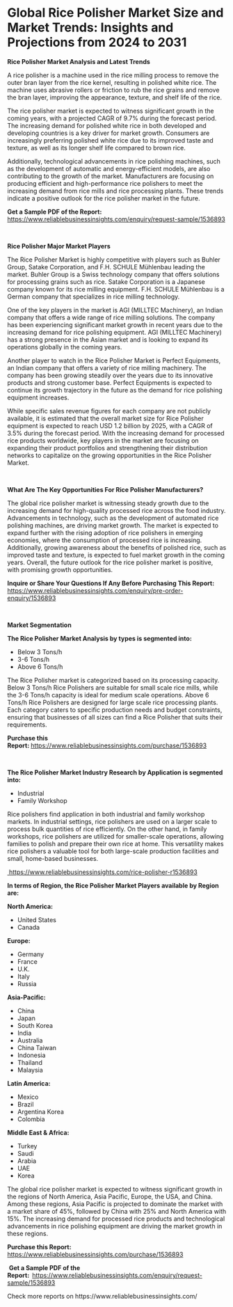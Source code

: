 <p><h1>Global Rice Polisher Market Size and Market Trends: Insights and Projections from 2024 to 2031</h1></p><p><strong>Rice Polisher Market Analysis and Latest Trends</strong></p>
<p><p>A rice polisher is a machine used in the rice milling process to remove the outer bran layer from the rice kernel, resulting in polished white rice. The machine uses abrasive rollers or friction to rub the rice grains and remove the bran layer, improving the appearance, texture, and shelf life of the rice.</p><p>The rice polisher market is expected to witness significant growth in the coming years, with a projected CAGR of 9.7% during the forecast period. The increasing demand for polished white rice in both developed and developing countries is a key driver for market growth. Consumers are increasingly preferring polished white rice due to its improved taste and texture, as well as its longer shelf life compared to brown rice.</p><p>Additionally, technological advancements in rice polishing machines, such as the development of automatic and energy-efficient models, are also contributing to the growth of the market. Manufacturers are focusing on producing efficient and high-performance rice polishers to meet the increasing demand from rice mills and rice processing plants. These trends indicate a positive outlook for the rice polisher market in the future.</p></p>
<p><strong>Get a Sample PDF of the Report:&nbsp;</strong> <a href="https://www.reliablebusinessinsights.com/enquiry/request-sample/1536893">https://www.reliablebusinessinsights.com/enquiry/request-sample/1536893</a></p>
<p>&nbsp;</p>
<p><strong>Rice Polisher Major Market Players</strong></p>
<p><p>The Rice Polisher Market is highly competitive with players such as Buhler Group, Satake Corporation, and F.H. SCHULE Mühlenbau leading the market. Buhler Group is a Swiss technology company that offers solutions for processing grains such as rice. Satake Corporation is a Japanese company known for its rice milling equipment. F.H. SCHULE Mühlenbau is a German company that specializes in rice milling technology.</p><p>One of the key players in the market is AGI (MILLTEC Machinery), an Indian company that offers a wide range of rice milling solutions. The company has been experiencing significant market growth in recent years due to the increasing demand for rice polishing equipment. AGI (MILLTEC Machinery) has a strong presence in the Asian market and is looking to expand its operations globally in the coming years.</p><p>Another player to watch in the Rice Polisher Market is Perfect Equipments, an Indian company that offers a variety of rice milling machinery. The company has been growing steadily over the years due to its innovative products and strong customer base. Perfect Equipments is expected to continue its growth trajectory in the future as the demand for rice polishing equipment increases.</p><p>While specific sales revenue figures for each company are not publicly available, it is estimated that the overall market size for Rice Polisher equipment is expected to reach USD 1.2 billion by 2025, with a CAGR of 3.5% during the forecast period. With the increasing demand for processed rice products worldwide, key players in the market are focusing on expanding their product portfolios and strengthening their distribution networks to capitalize on the growing opportunities in the Rice Polisher Market.</p></p>
<p>&nbsp;</p>
<p><strong>What Are The Key Opportunities For Rice Polisher Manufacturers?</strong></p>
<p><p>The global rice polisher market is witnessing steady growth due to the increasing demand for high-quality processed rice across the food industry. Advancements in technology, such as the development of automated rice polishing machines, are driving market growth. The market is expected to expand further with the rising adoption of rice polishers in emerging economies, where the consumption of processed rice is increasing. Additionally, growing awareness about the benefits of polished rice, such as improved taste and texture, is expected to fuel market growth in the coming years. Overall, the future outlook for the rice polisher market is positive, with promising growth opportunities.</p></p>
<p><strong>Inquire or Share Your Questions If Any Before Purchasing This Report:</strong> <a href="https://www.reliablebusinessinsights.com/enquiry/pre-order-enquiry/1536893">https://www.reliablebusinessinsights.com/enquiry/pre-order-enquiry/1536893</a></p>
<p>&nbsp;</p>
<p><strong>Market Segmentation</strong></p>
<p><strong>The Rice Polisher Market Analysis by types is segmented into:</strong></p>
<p><ul><li>Below 3 Tons/h</li><li>3-6 Tons/h</li><li>Above 6 Tons/h</li></ul></p>
<p><p>The Rice Polisher market is categorized based on its processing capacity. Below 3 Tons/h Rice Polishers are suitable for small scale rice mills, while the 3-6 Tons/h capacity is ideal for medium scale operations. Above 6 Tons/h Rice Polishers are designed for large scale rice processing plants. Each category caters to specific production needs and budget constraints, ensuring that businesses of all sizes can find a Rice Polisher that suits their requirements.</p></p>
<p><strong>Purchase this Report:&nbsp;</strong><a href="https://www.reliablebusinessinsights.com/purchase/1536893">https://www.reliablebusinessinsights.com/purchase/1536893</a></p>
<p>&nbsp;</p>
<p><strong>The Rice Polisher Market Industry Research by Application is segmented into:</strong></p>
<p><ul><li>Industrial</li><li>Family Workshop</li></ul></p>
<p><p>Rice polishers find application in both industrial and family workshop markets. In industrial settings, rice polishers are used on a larger scale to process bulk quantities of rice efficiently. On the other hand, in family workshops, rice polishers are utilized for smaller-scale operations, allowing families to polish and prepare their own rice at home. This versatility makes rice polishers a valuable tool for both large-scale production facilities and small, home-based businesses.</p></p>
<p><a href="https://www.reliablebusinessinsights.com/rice-polisher-r1536893">&nbsp;https://www.reliablebusinessinsights.com/rice-polisher-r1536893</a></p>
<p><strong>In terms of Region, the Rice Polisher Market Players available by Region are:</strong></p>
<p>
    <p> <strong> North America: </strong>
        <ul>
            <li>United States</li>
            <li>Canada</li>
        </ul>
        </p> 
    <p> <strong> Europe: </strong>
        <ul>
            <li>Germany</li>
            <li>France</li>
            <li>U.K.</li>
            <li>Italy</li>
            <li>Russia</li>
        </ul>
        </p> 
    <p> <strong> Asia-Pacific: </strong>
        <ul>
            <li>China</li>
            <li>Japan</li>
            <li>South Korea</li>
            <li>India</li>
            <li>Australia</li>
            <li>China Taiwan</li>
            <li>Indonesia</li>
            <li>Thailand</li>
            <li>Malaysia</li>
        </ul>
        </p> 
    <p> <strong> Latin America: </strong>
        <ul>
            <li>Mexico</li>
            <li>Brazil</li>
            <li>Argentina Korea</li>
            <li>Colombia</li>
        </ul>
        </p> 
    <p> <strong> Middle East & Africa: </strong>
        <ul>
            <li>Turkey</li>
            <li>Saudi</li>
            <li>Arabia</li>
            <li>UAE</li>
            <li>Korea</li>
        </ul>
    </p>
    </p>
<p><p>The global rice polisher market is expected to witness significant growth in the regions of North America, Asia Pacific, Europe, the USA, and China. Among these regions, Asia Pacific is projected to dominate the market with a market share of 45%, followed by China with 25% and North America with 15%. The increasing demand for processed rice products and technological advancements in rice polishing equipment are driving the market growth in these regions.</p></p>
<p><strong>Purchase this Report: </strong><a href="https://www.reliablebusinessinsights.com/purchase/1536893">https://www.reliablebusinessinsights.com/purchase/1536893</a></p>
<p>&nbsp;<strong>Get a Sample PDF of the Report:&nbsp;&nbsp;</strong><a href="https://www.reliablebusinessinsights.com/enquiry/request-sample/1536893">https://www.reliablebusinessinsights.com/enquiry/request-sample/1536893</a></p>
<p><strong></strong></p>
<p>Check more reports on https://www.reliablebusinessinsights.com/</p>